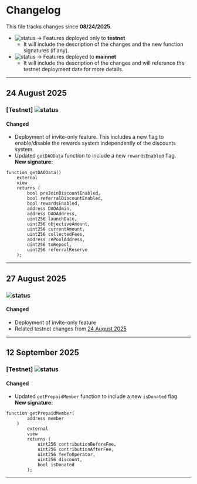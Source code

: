 # Changelog

This file tracks changes since **08/24/2025**.

-   ![status](https://img.shields.io/badge/status-unreleased-orange) → Features deployed only to **testnet**
    -   It will include the description of the changes and the new function signatures (if any).
-   ![status](https://img.shields.io/badge/status-released-brightgreen) → Features deployed to **mainnet**
    -   It will include the description of the changes and will reference the testnet deployment date for more details.

---

## 24 August 2025

### [Testnet] ![status](https://img.shields.io/badge/status-unreleased-orange)

#### Changed

-   Deployment of invite-only feature. This includes a new flag to enable/disable the rewards system independently of the discounts system.
-   Updated `getDAOData` function to include a new `rewardsEnabled` flag.  
    **New signature:**

```solidity
function getDAOData()
    external
    view
    returns (
        bool preJoinDiscountEnabled,
        bool referralDiscountEnabled,
        bool rewardsEnabled,
        address DAOAdmin,
        address DAOAddress,
        uint256 launchDate,
        uint256 objectiveAmount,
        uint256 currentAmount,
        uint256 collectedFees,
        address rePoolAddress,
        uint256 toRepool,
        uint256 referralReserve
    );
```

---

## 27 August 2025

### ![status](https://img.shields.io/badge/status-released-brightgreen)

#### Changed

-   Deployment of invite-only feature
-   Related testnet changes from [24 August 2025](#24-august-2025)

---

## 12 September 2025

### [Testnet] ![status](https://img.shields.io/badge/status-unreleased-orange)

#### Changed

-   Updated `getPrepaidMember` function to include a new `isDonated` flag.  
    **New signature:**

```solidity
function getPrepaidMember(
        address member
    )
        external
        view
        returns (
            uint256 contributionBeforeFee,
            uint256 contributionAfterFee,
            uint256 feeToOperator,
            uint256 discount,
            bool isDonated
        );
```

---
